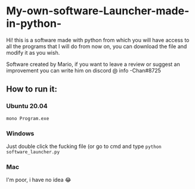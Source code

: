 # My-own-software-Launcher-made-in-python-
Hi! this is a software made with python from which you will have access to all the programs that I will do from now on, you can download the file and modify it as you wish.

Software created by Mario, if you want to leave a review or suggest an improvement you can write him on discord @ info -Chan#8725


## How to run it:

### Ubuntu 20.04

`mono Program.exe`

### Windows
Just double click the fucking file (or go to cmd and type `python software_launcher.py`
 
### Mac
I'm poor, i have no idea :joy:


